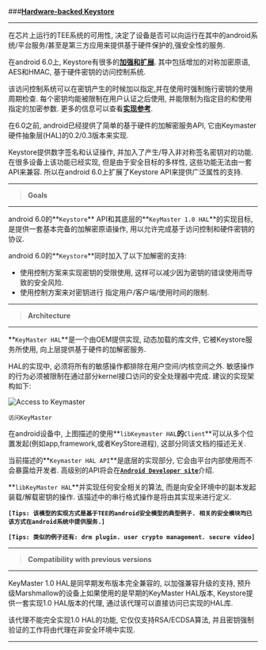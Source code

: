 
###[**Hardware-backed Keystore**](http://source.android.com/security/keystore/index.html)

-----
在芯片上运行的TEE系统的可用性, 决定了设备是否可以向运行在其中的android系统/平台服务/甚至是第三方应用来提供基于硬件保护的,强安全性的服务.

在android 6.0上, Keystore有很多的[**加强和扩展**](http://source.android.com/security/keystore/features.html). 其中包括增加的对称加密原语, AES和HMAC, 基于硬件密钥的访问控制系统. 

该访问控制系统可以在密钥产生的时候加以指定,并在使用时强制施行密钥的使用周期检查. 每个密钥均能被限制在用户认证之后使用, 并能限制为指定目的和使用指定的加密参数. 更多的信息可以查看[**实现参考**](http://source.android.com/security/keystore/implementer-ref.html).

在6.0之前, android已经提供了简单的基于硬件的加解密服务API, 它由Keymaster硬件抽象层(HAL)的0.2/0.3版本来实现. 

Keystore提供数字签名和认证操作, 并加入了产生/导入非对称签名密钥对的功能. 在很多设备上该功能已经实现, 但是由于安全目标的多样性, 这些功能无法由一套API来兼容. 所以在android 6.0上扩展了Keystore API来提供广泛属性的支持.

-----
> **Goals**

-----
android 6.0的**`Keystore`** API和其底层的**`KeyMaster 1.0 HAL`**的实现目标, 是提供一套基本完备的加解密原语操作, 用以允许完成基于访问控制和硬件密钥的协议.

android 6.0的**`Keystore`**同时加入了以下加解密的支持:

 - 使用控制方案来实现密钥的受限使用, 这样可以减少因为密钥的错误使用而导致的安全风险.
 - 使用控制方案来对密钥进行 指定用户/客户端/使用时间的限制.

-----
> **Architecture**

-----
**`KeyMaster HAL`**是一个由OEM提供实现, 动态加载的库文件, 它被Keystore服务所使用, 向上层提供基于硬件的加解密服务.

HAL的实现中, 必须将所有的敏感操作都排除在用户空间/内核空间之外. 敏感操作的行为必须被限制在通过部分kernel接口访问的安全处理器中完成. 建议的实现架构如下:

![Access to Keymaster](http://source.android.com/security/images/access-to-keymaster.png)

`访问KeyMaster`

在android设备中, 上图描述的使用**`libKeymaster HAL`**的**`Client`**可以从多个位置发起(例如app,framework,或者KeyStore进程), 这部分同该文档的描述无关. 

当前描述的**`Keymaster HAL API`**是底层的实现部分, 它会由平台内部使用而不会暴露给开发者. 高级别的API将会在[**`Android Developer site`**](http://developer.android.com/reference/java/security/KeyStore.html)介绍.

**`libKeyMaster HAL`**并实现任何安全相关的算法, 而是向安全环境中的副本发起装载/解载密钥的操作. 该描述中的串行格式操作是将由其实现来进行定义.

**`[Tips: 该模型的实现方式是基于TEE的android安全模型的典型例子. 相关的安全模块均已该方式在android系统中提供服务.]`**

**`[Tips: 类似的例子还有: drm plugin. user crypto management. secure video]`**

-----
> **Compatibility with previous versions**

-----
KeyMaster 1.0 HAL是同早期发布版本完全兼容的, 以加强兼容升级的支持, 预升级Marshmallow的设备上如果使用的是早期的KeyMaster HAL版本, Keystore提供一套实现1.0 HAL版本的代理, 通过该代理可以直接访问已实现的HAL库. 

该代理不能完全实现1.0 HAL的功能, 它仅仅支持RSA/ECDSA算法, 并且密钥强制验证的工作将由代理在非安全环境中实现.

-----